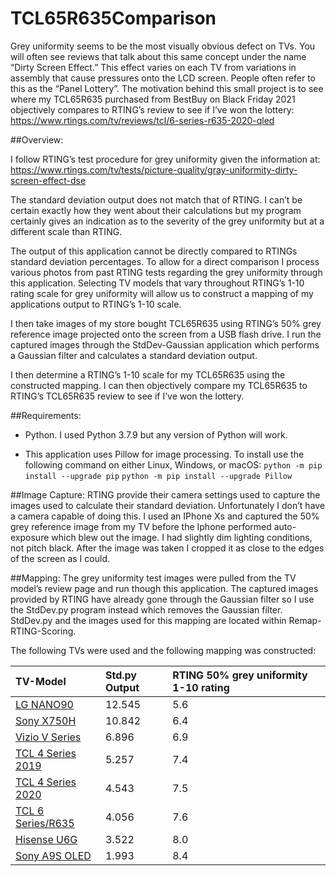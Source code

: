 # TCL65R635Comparison

Grey uniformity seems to be the most visually obvious defect on TVs. You will often see reviews that 
talk about this same concept under the name “Dirty Screen Effect.” This effect varies on each TV from 
variations in assembly that cause pressures onto the LCD screen. People often refer to this as the 
“Panel Lottery”. The motivation behind this small project is to see where my TCL65R635 purchased from 
BestBuy on Black Friday 2021 objectively compares to RTING’s review to see if I’ve won the lottery:
https://www.rtings.com/tv/reviews/tcl/6-series-r635-2020-qled

##Overview:

I follow RTING’s test procedure for grey uniformity given the information at:
https://www.rtings.com/tv/tests/picture-quality/gray-uniformity-dirty-screen-effect-dse

The standard deviation output does not match that of RTING. I can’t be certain exactly how they went 
about their calculations but my program certainly gives an indication as to the severity of the grey 
uniformity but at a different scale than RTING.

The output of this application cannot be directly compared to RTINGs standard deviation percentages. To 
allow for a direct comparison I process various photos from past RTING tests regarding the grey uniformity 
through this application. Selecting TV models that vary throughout RTING’s 1-10 rating scale for grey 
uniformity will allow us to construct a mapping of my applications output to RTING’s 1-10 scale.  

I then take images of my store bought TCL65R635 using RTING’s 50% grey reference image projected onto the 
screen from a USB flash drive. I run the captured images through the StdDev-Gaussian application which 
performs a Gaussian filter and calculates a standard deviation output. 

I then determine a RTING’s 1-10 scale for my TCL65R635 using the constructed mapping. I can 
then objectively compare my TCL65R635 to RTING’s TCL65R635 review to see if I’ve won the lottery.

##Requirements:
- Python. I used Python 3.7.9 but any version of Python will work. 

- This application uses Pillow for image processing. To install use the following command on either Linux, 
Windows, or macOS:
`python -m pip install --upgrade pip`
`python -m pip install --upgrade Pillow`


##Image Capture:
RTING provide their camera settings used to capture the images used to calculate their standard deviation. 
Unfortunately I don’t have a camera capable of doing this. I used an IPhone Xs and captured the 50% grey 
reference image from my TV before the Iphone performed auto-exposure which blew out the image. I had 
slightly dim lighting conditions, not pitch black. After the image was taken I cropped it as close to the 
edges of the screen as I could.

##Mapping:
The grey uniformity test images were pulled from the TV model’s review page and run though this application. 
The captured images provided by RTING have already gone through the Gaussian filter so I use the StdDev.py 
program instead which removes the Gaussian filter. StdDev.py and the images used for this mapping are located 
within Remap-RTING-Scoring. 

The following TVs were used and the following mapping was constructed:

| TV-Model  | Std.py Output  | RTING 50% grey uniformity 1-10 rating |
| :------------ |:---------------| :-----|
| [LG NANO90](https://www.rtings.com/tv/reviews/lg/nano90-2020)      | 12.545 | 5.6 |
| [Sony X750H](https://www.rtings.com/tv/reviews/sony/x750h)      | 10.842 | 6.4 |
| [Vizio V Series](https://www.rtings.com/tv/reviews/vizio/v-series-2020)      | 6.896 | 6.9 |
| [TCL 4 Series 2019](https://www.rtings.com/tv/reviews/tcl/4-series-2019)      | 5.257 | 7.4 |
| [TCL 4 Series 2020](https://www.rtings.com/tv/reviews/tcl/4-series-2020)      | 4.543 | 7.5 |
| [TCL 6 Series/R635](https://www.rtings.com/tv/reviews/tcl/6-series-r635-2020-qled)      | 4.056 | 7.6 |
| [Hisense U6G](https://www.rtings.com/tv/reviews/hisense/u6g)      | 3.522 | 8.0 |
| [Sony A9S OLED](https://www.rtings.com/tv/reviews/sony/a9s-oled)      | 1.993 | 8.4 |



